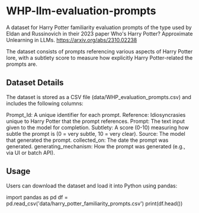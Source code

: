 # WHP-llm-evaluation-prompts
A dataset for Harry Potter familiarity evaluation prompts of the type used by Eldan and  Russinovich in their 2023 paper Who's Harry Potter? Approximate Unlearning in LLMs. https://arxiv.org/abs/2310.02238 

The dataset consists of prompts referencing various aspects of Harry Potter lore, with a subtlety score to measure how explicitly Harry Potter-related the prompts are.

## Dataset Details

The dataset is stored as a CSV file (data/WHP_evaluation_prompts.csv) and includes the following columns:

Prompt_Id: A unique identifier for each prompt.
Reference: Idiosyncrasies unique to Harry Potter that the prompt references.
Prompt: The text input given to the model for completion.
Subtlety: A score (0-10) measuring how subtle the prompt is (0 = very subtle, 10 = very clear).
Source: The model that generated the prompt.
collected_on: The date the prompt was generated.
generating_mechanism: How the prompt was generated (e.g., via UI or batch API).

## Usage

Users can download the dataset and load it into Python using pandas:

import pandas as pd
df = pd.read_csv('data/harry_potter_familiarity_prompts.csv')
print(df.head())


